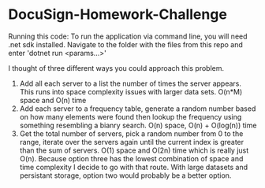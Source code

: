 # DocuSign-Homework-Challenge

Running this code: To run the application via command line, you will need .net sdk installed. Navigate to the folder with the files from this repo and enter 'dotnet run <params...>'

I thought of three different ways you could approach this problem.
1) Add all each server to a list the number of times the server appears. This runs into space complexity issues with larger data sets. O(n*M) space and O(n) time
2) Add each server to a frequency table, generate a random number based on how many elements were found then lookup the frequency using something resembling a bianry search. O(n) space, O(n) + O(log(n)) time
3) Get the total number of servers, pick a random number from 0 to the range, iterate over the servers again until the current index is greater than the sum of servers. O(1) space and O(2n) time which is really just O(n).
   Because option three has the lowest combination of space and time complexity I decide to go with that route. With large datasets and persistant storage, option two would probably be a better option.
